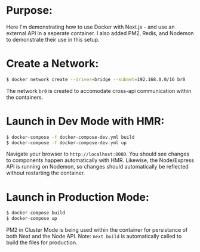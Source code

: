 # Purpose:
Here I'm demonstrating how to use Docker with Next.js - and use an external API in a seperate container. I also added PM2,  Redis,  and Nodemon to demonstrate their use in this setup.

# Create a Network:
```sh 
$ docker network create --driver=bridge --subnet=192.168.0.0/16 br0
```
The network ```br0``` is created to accomodate cross-api communication within the containers.

# Launch in Dev Mode with HMR:
```sh
$ docker-compose -f docker-compose-dev.yml build
$ docker-compose -f docker-compose-dev.yml up
```

Navigate your browser to ``http://localhost:8080``. You should see changes to components happen automatically with HMR. Likewise, the Node/Express API is running on Nodemon, so changes should automatically be reflected without restarting the container.

# Launch in Production Mode: 
```sh
$ docker-compose build
$ docker-compose up
```

PM2 in Cluster Mode is being used within the container for persistance of both Next and the Node API. Note: ```next build``` is automatically called to build the files for production.